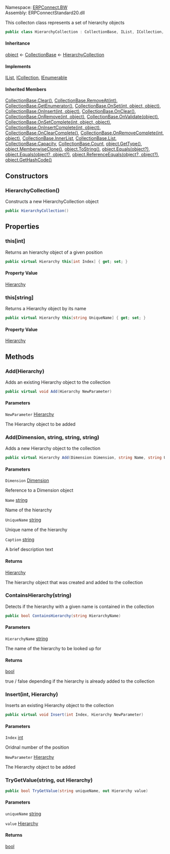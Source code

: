 
Namespace: [ERPConnect.BW](index.md)  
Assembly: ERPConnectStandard20.dll  

This collecton class represents a set of hierarchy objects

```csharp
public class HierarchyCollection : CollectionBase, IList, ICollection, IEnumerable
```

#### Inheritance

[object](https://learn.microsoft.com/dotnet/api/system.object) ← 
[CollectionBase](https://learn.microsoft.com/dotnet/api/system.collections.collectionbase) ← 
[HierarchyCollection](ERPConnect.BW.HierarchyCollection.md)

#### Implements

[IList](https://learn.microsoft.com/dotnet/api/system.collections.ilist), 
[ICollection](https://learn.microsoft.com/dotnet/api/system.collections.icollection), 
[IEnumerable](https://learn.microsoft.com/dotnet/api/system.collections.ienumerable)

#### Inherited Members

[CollectionBase.Clear\(\)](https://learn.microsoft.com/dotnet/api/system.collections.collectionbase.clear), 
[CollectionBase.RemoveAt\(int\)](https://learn.microsoft.com/dotnet/api/system.collections.collectionbase.removeat), 
[CollectionBase.GetEnumerator\(\)](https://learn.microsoft.com/dotnet/api/system.collections.collectionbase.getenumerator), 
[CollectionBase.OnSet\(int, object, object\)](https://learn.microsoft.com/dotnet/api/system.collections.collectionbase.onset), 
[CollectionBase.OnInsert\(int, object\)](https://learn.microsoft.com/dotnet/api/system.collections.collectionbase.oninsert), 
[CollectionBase.OnClear\(\)](https://learn.microsoft.com/dotnet/api/system.collections.collectionbase.onclear), 
[CollectionBase.OnRemove\(int, object\)](https://learn.microsoft.com/dotnet/api/system.collections.collectionbase.onremove), 
[CollectionBase.OnValidate\(object\)](https://learn.microsoft.com/dotnet/api/system.collections.collectionbase.onvalidate), 
[CollectionBase.OnSetComplete\(int, object, object\)](https://learn.microsoft.com/dotnet/api/system.collections.collectionbase.onsetcomplete), 
[CollectionBase.OnInsertComplete\(int, object\)](https://learn.microsoft.com/dotnet/api/system.collections.collectionbase.oninsertcomplete), 
[CollectionBase.OnClearComplete\(\)](https://learn.microsoft.com/dotnet/api/system.collections.collectionbase.onclearcomplete), 
[CollectionBase.OnRemoveComplete\(int, object\)](https://learn.microsoft.com/dotnet/api/system.collections.collectionbase.onremovecomplete), 
[CollectionBase.InnerList](https://learn.microsoft.com/dotnet/api/system.collections.collectionbase.innerlist), 
[CollectionBase.List](https://learn.microsoft.com/dotnet/api/system.collections.collectionbase.list), 
[CollectionBase.Capacity](https://learn.microsoft.com/dotnet/api/system.collections.collectionbase.capacity), 
[CollectionBase.Count](https://learn.microsoft.com/dotnet/api/system.collections.collectionbase.count), 
[object.GetType\(\)](https://learn.microsoft.com/dotnet/api/system.object.gettype), 
[object.MemberwiseClone\(\)](https://learn.microsoft.com/dotnet/api/system.object.memberwiseclone), 
[object.ToString\(\)](https://learn.microsoft.com/dotnet/api/system.object.tostring), 
[object.Equals\(object?\)](https://learn.microsoft.com/dotnet/api/system.object.equals\#system\-object\-equals\(system\-object\)), 
[object.Equals\(object?, object?\)](https://learn.microsoft.com/dotnet/api/system.object.equals\#system\-object\-equals\(system\-object\-system\-object\)), 
[object.ReferenceEquals\(object?, object?\)](https://learn.microsoft.com/dotnet/api/system.object.referenceequals), 
[object.GetHashCode\(\)](https://learn.microsoft.com/dotnet/api/system.object.gethashcode)

## Constructors

### <a id="ERPConnect_BW_HierarchyCollection__ctor"></a> HierarchyCollection\(\)

Constructs a new HierarchyCollection object

```csharp
public HierarchyCollection()
```

## Properties

### <a id="ERPConnect_BW_HierarchyCollection_Item_System_Int32_"></a> this\[int\]

Returns an hierarchy object of a given position

```csharp
public virtual Hierarchy this[int Index] { get; set; }
```

#### Property Value

 [Hierarchy](ERPConnect.BW.Hierarchy.md)

### <a id="ERPConnect_BW_HierarchyCollection_Item_System_String_"></a> this\[string\]

Returns a Hierarchy object by its name

```csharp
public virtual Hierarchy this[string UniqueName] { get; set; }
```

#### Property Value

 [Hierarchy](ERPConnect.BW.Hierarchy.md)

## Methods

### <a id="ERPConnect_BW_HierarchyCollection_Add_ERPConnect_BW_Hierarchy_"></a> Add\(Hierarchy\)

Adds an existing Hierarchy object to the collection

```csharp
public virtual void Add(Hierarchy NewParameter)
```

#### Parameters

`NewParameter` [Hierarchy](ERPConnect.BW.Hierarchy.md)

The Hierarchy object to be added

### <a id="ERPConnect_BW_HierarchyCollection_Add_ERPConnect_BW_Dimension_System_String_System_String_System_String_"></a> Add\(Dimension, string, string, string\)

Adds a new Hierarchy object to the collection

```csharp
public virtual Hierarchy Add(Dimension Dimension, string Name, string UniqueName, string Caption)
```

#### Parameters

`Dimension` [Dimension](ERPConnect.BW.Dimension.md)

Reference to a Dimension object

`Name` [string](https://learn.microsoft.com/dotnet/api/system.string)

Name of the hierarchy

`UniqueName` [string](https://learn.microsoft.com/dotnet/api/system.string)

Unique name of the hierarchy

`Caption` [string](https://learn.microsoft.com/dotnet/api/system.string)

A brief description text

#### Returns

 [Hierarchy](ERPConnect.BW.Hierarchy.md)

The hierarchy object that was created and added to the collection

### <a id="ERPConnect_BW_HierarchyCollection_ContainsHierarchy_System_String_"></a> ContainsHierarchy\(string\)

Detects if the hierarchy with a given name is contained in the collection

```csharp
public bool ContainsHierarchy(string HierarchyName)
```

#### Parameters

`HierarchyName` [string](https://learn.microsoft.com/dotnet/api/system.string)

The name of the hierarchy to be looked up for

#### Returns

 [bool](https://learn.microsoft.com/dotnet/api/system.boolean)

true / false depending if the hierarchy is already added to the collection

### <a id="ERPConnect_BW_HierarchyCollection_Insert_System_Int32_ERPConnect_BW_Hierarchy_"></a> Insert\(int, Hierarchy\)

Inserts an existing Hierarchy object to the collection

```csharp
public virtual void Insert(int Index, Hierarchy NewParameter)
```

#### Parameters

`Index` [int](https://learn.microsoft.com/dotnet/api/system.int32)

Oridnal number of the position

`NewParameter` [Hierarchy](ERPConnect.BW.Hierarchy.md)

The Hierarchy object to be added

### <a id="ERPConnect_BW_HierarchyCollection_TryGetValue_System_String_ERPConnect_BW_Hierarchy__"></a> TryGetValue\(string, out Hierarchy\)

```csharp
public bool TryGetValue(string uniqueName, out Hierarchy value)
```

#### Parameters

`uniqueName` [string](https://learn.microsoft.com/dotnet/api/system.string)

`value` [Hierarchy](ERPConnect.BW.Hierarchy.md)

#### Returns

 [bool](https://learn.microsoft.com/dotnet/api/system.boolean)

